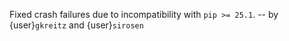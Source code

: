 Fixed crash failures due to incompatibility with `pip >= 25.1`.
-- by {user}`gkreitz` and {user}`sirosen`
